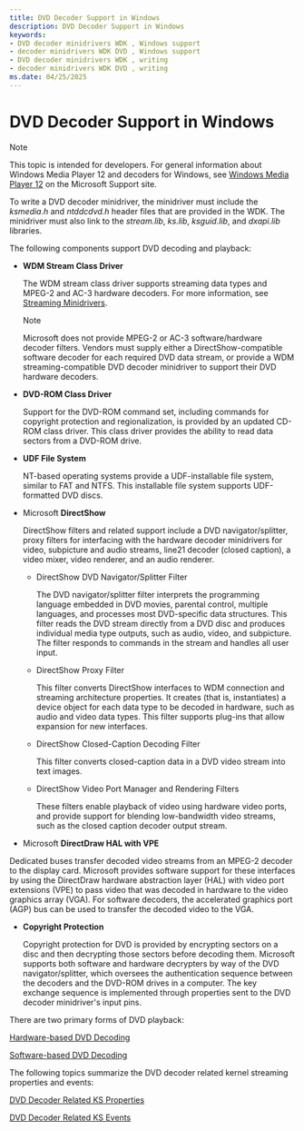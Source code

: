 ```yaml
---
title: DVD Decoder Support in Windows
description: DVD Decoder Support in Windows
keywords:
- DVD decoder minidrivers WDK , Windows support
- decoder minidrivers WDK DVD , Windows support
- DVD decoder minidrivers WDK , writing
- decoder minidrivers WDK DVD , writing
ms.date: 04/25/2025
---
```


# DVD Decoder Support in Windows

> [!NOTE]
> This topic is intended for developers. For general information about Windows Media Player 12 and decoders for Windows, see [Windows Media Player 12](https://support.microsoft.com/windows/windows-media-player-12-e8f84f54-cd64-865c-2e83-1d8ec121b5b8) on the Microsoft Support site.

To write a DVD decoder minidriver, the minidriver must include the *ksmedia.h* and *ntddcdvd.h* header files that are provided in the WDK. The minidriver must also link to the *stream.lib*, *ks.lib*, *ksguid.lib*, and *dxapi.lib* libraries.

The following components support DVD decoding and playback:

- **WDM Stream Class Driver**

    The WDM stream class driver supports streaming data types and MPEG-2 and AC-3 hardware decoders. For more information, see [Streaming Minidrivers](/windows-hardware/drivers/ddi/_stream/index).

    > [!NOTE]
    > Microsoft does not provide MPEG-2 or AC-3 software/hardware decoder filters. Vendors must supply either a DirectShow-compatible software decoder for each required DVD data stream, or provide a WDM streaming-compatible DVD decoder minidriver to support their DVD hardware decoders.

- **DVD-ROM Class Driver**

    Support for the DVD-ROM command set, including commands for copyright protection and regionalization, is provided by an updated CD-ROM class driver. This class driver provides the ability to read data sectors from a DVD-ROM drive.

- **UDF File System**

    NT-based operating systems provide a UDF-installable file system, similar to FAT and NTFS. This installable file system supports UDF-formatted DVD discs.

- Microsoft **DirectShow**

  DirectShow filters and related support include a DVD navigator/splitter, proxy filters for interfacing with the hardware decoder minidrivers for video, subpicture and audio streams, line21 decoder (closed caption), a video mixer, video renderer, and an audio renderer.

  - DirectShow DVD Navigator/Splitter Filter

    The DVD navigator/splitter filter interprets the programming language embedded in DVD movies, parental control, multiple languages, and processes most DVD-specific data structures. This filter reads the DVD stream directly from a DVD disc and produces individual media type outputs, such as audio, video, and subpicture. The filter responds to commands in the stream and handles all user input.

  - DirectShow Proxy Filter

    This filter converts DirectShow interfaces to WDM connection and streaming architecture properties. It creates (that is, instantiates) a device object for each data type to be decoded in hardware, such as audio and video data types. This filter supports plug-ins that allow expansion for new interfaces.

  - DirectShow Closed-Caption Decoding Filter

    This filter converts closed-caption data in a DVD video stream into text images.

  - DirectShow Video Port Manager and Rendering Filters

    These filters enable playback of video using hardware video ports, and provide support for blending low-bandwidth video streams, such as the closed caption decoder output stream.

- Microsoft **DirectDraw HAL with VPE**

Dedicated buses transfer decoded video streams from an MPEG-2 decoder to the display card. Microsoft provides software support for these interfaces by using the DirectDraw hardware abstraction layer (HAL) with video port extensions (VPE) to pass video that was decoded in hardware to the video graphics array (VGA). For software decoders, the accelerated graphics port (AGP) bus can be used to transfer the decoded video to the VGA.

- **Copyright Protection**

    Copyright protection for DVD is provided by encrypting sectors on a disc and then decrypting those sectors before decoding them. Microsoft supports both software and hardware decrypters by way of the DVD navigator/splitter, which oversees the authentication sequence between the decoders and the DVD-ROM drives in a computer. The key exchange sequence is implemented through properties sent to the DVD decoder minidriver's input pins.

There are two primary forms of DVD playback:

[Hardware-based DVD Decoding](hardware-based-dvd-decoding.md)

[Software-based DVD Decoding](software-based-dvd-decoding.md)

The following topics summarize the DVD decoder related kernel streaming properties and events:

[DVD Decoder Related KS Properties](dvd-decoder-related-ks-properties.md)

[DVD Decoder Related KS Events](dvd-decoder-related-ks-events.md)
